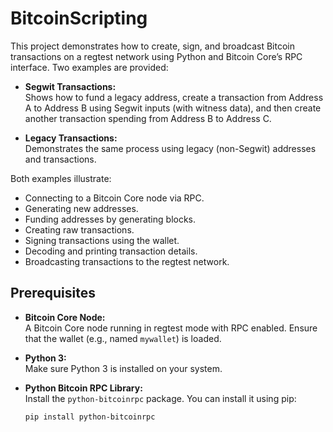# BitcoinScripting

This project demonstrates how to create, sign, and broadcast Bitcoin transactions on a regtest network using Python and Bitcoin Core’s RPC interface. Two examples are provided:

- **Segwit Transactions:**  
  Shows how to fund a legacy address, create a transaction from Address A to Address B using Segwit inputs (with witness data), and then create another transaction spending from Address B to Address C.

- **Legacy Transactions:**  
  Demonstrates the same process using legacy (non-Segwit) addresses and transactions.

Both examples illustrate:
- Connecting to a Bitcoin Core node via RPC.
- Generating new addresses.
- Funding addresses by generating blocks.
- Creating raw transactions.
- Signing transactions using the wallet.
- Decoding and printing transaction details.
- Broadcasting transactions to the regtest network.

## Prerequisites

- **Bitcoin Core Node:**  
  A Bitcoin Core node running in regtest mode with RPC enabled. Ensure that the wallet (e.g., named `mywallet`) is loaded.
  
- **Python 3:**  
  Make sure Python 3 is installed on your system.
  
- **Python Bitcoin RPC Library:**  
  Install the `python-bitcoinrpc` package. You can install it using pip:
  ```bash
  pip install python-bitcoinrpc
